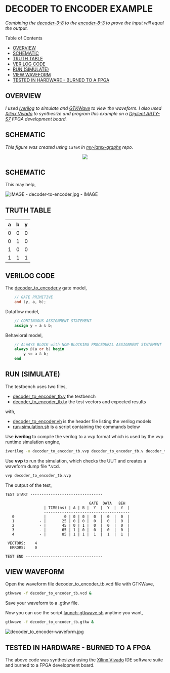 # DECODER TO ENCODER EXAMPLE

_Combining the
[decoder-3-8](https://github.com/JeffDeCola/my-verilog-examples/tree/master/combinational-logic/decoders-and-encoders/decoder-3-8)
to the
[encoder-8-3](https://github.com/JeffDeCola/my-verilog-examples/tree/master/combinational-logic/decoders-and-encoders/encoder-8-3)
to prove the input will equal
the output._


Table of Contents

* [OVERVIEW](https://github.com/JeffDeCola/my-verilog-examples/tree/master/combinational-logic/decoders-and-encoders/decoder_to_encoder#overview)
* [SCHEMATIC](https://github.com/JeffDeCola/my-verilog-examples/tree/master/combinational-logic/decoders-and-encoders/decoder_to_encoder#schematic)
* [TRUTH TABLE](https://github.com/JeffDeCola/my-verilog-examples/tree/master/combinational-logic/decoders-and-encoders/decoder_to_encoder#truth-table)
* [VERILOG CODE](https://github.com/JeffDeCola/my-verilog-examples/tree/master/combinational-logic/decoders-and-encoders/decoder_to_encoder#verilog-code)
* [RUN (SIMULATE)](https://github.com/JeffDeCola/my-verilog-examples/tree/master/combinational-logic/decoders-and-encoders/decoder_to_encoder#run-simulate)
* [VIEW WAVEFORM](https://github.com/JeffDeCola/my-verilog-examples/tree/master/combinational-logic/decoders-and-encoders/decoder_to_encoder#view-waveform)
* [TESTED IN HARDWARE - BURNED TO A FPGA](https://github.com/JeffDeCola/my-verilog-examples/tree/master/combinational-logic/decoders-and-encoders/decoder_to_encoder#tested-in-hardware---burned-to-a-fpga)

## OVERVIEW

_I used
[iverilog](https://github.com/JeffDeCola/my-cheat-sheets/tree/master/hardware/tools/simulation/iverilog-cheat-sheet)
to simulate and
[GTKWave](https://github.com/JeffDeCola/my-cheat-sheets/tree/master/hardware/tools/simulation/gtkwave-cheat-sheet)
to view the waveform. I also used
[Xilinx Vivado](https://github.com/JeffDeCola/my-cheat-sheets/tree/master/hardware/tools/synthesis/xilinx-vivado-cheat-sheet)
to synthesize and program this example on a
[Digilent ARTY-S7](https://github.com/JeffDeCola/my-cheat-sheets/tree/master/hardware/development/fpga-development-boards/digilent-arty-s7-cheat-sheet)
FPGA development board._

## SCHEMATIC

_This figure was created using `LaTeX` in
[my-latex-graphs](https://github.com/JeffDeCola/my-latex-graphs/tree/master/mathematics/applied/electrical-engineering/combinational-logic/and)
repo._

<p align="center">
    <img src="svgs/and.svg"
    align="middle"
</p>

## SCHEMATIC

This may help,

![IMAGE - decoder-to-encoder.jpg - IMAGE](../../../docs/pics/decoder-to-encoder.jpg)

## TRUTH TABLE

| a     | b     | y     |
|:-----:|:-----:|:-----:|
| 0     | 0     | 0     |
| 0     | 1     | 0     |
| 1     | 0     | 0     |
| 1     | 1     | 1     |

## VERILOG CODE

The
[decoder_to_encoder.v](https://github.com/JeffDeCola/my-verilog-examples/blob/master/combinational-logic/decoders-and-encoders/decoder_to_encoder/decoder_to_encoder.v)
gate model,

```verilog
    // GATE PRIMITIVE
    and (y, a, b);
```

Dataflow model,

```verilog
    // CONTINUOUS ASSIGNMENT STATEMENT
    assign y = a & b;
```

Behavioral model,

```verilog
    // ALWAYS BLOCK with NON-BLOCKING PROCEDURAL ASSIGNMENT STATEMENT
    always @(a or b) begin
        y <= a & b;
    end
```

## RUN (SIMULATE)

The testbench uses two files,

* [decoder_to_encoder_tb.v](https://github.com/JeffDeCola/my-verilog-examples/blob/master/combinational-logic/decoders-and-encoders/decoder_to_encoder/decoder_to_encoder_tb.v)
  the testbench
* [decoder_to_encoder_tb.tv](https://github.com/JeffDeCola/my-verilog-examples/blob/master/combinational-logic/decoders-and-encoders/decoder_to_encoder/decoder_to_encoder_tb.tv)
  the test vectors and expected results

with,

* [decoder_to_encoder.vh](https://github.com/JeffDeCola/my-verilog-examples/blob/master/combinational-logic/decoders-and-encoders/decoder_to_encoder/decoder_to_encoder.vh)
  is the header file listing the verilog models
* [run-simulation.sh](https://github.com/JeffDeCola/my-verilog-examples/blob/master/combinational-logic/decoders-and-encoders/decoder_to_encoder/run-simulation.sh)
  is a script containing the commands below

Use **iverilog** to compile the verilog to a vvp format
which is used by the vvp runtime simulation engine,

```bash
iverilog -o decoder_to_encoder_tb.vvp decoder_to_encoder_tb.v decoder_to_encoder.vh
```

Use **vvp** to run the simulation, which checks the UUT
and creates a waveform dump file *.vcd.

```bash
vvp decoder_to_encoder_tb.vvp
```

The output of the test,

```text
TEST START --------------------------------

                                     GATE  DATA   BEH
                 | TIME(ns) | A | B |  Y  |  Y  |  Y  |
                 --------------------------------------
   0             |        0 | 0 | 0 |  0  |  0  |  0  |
   1           - |       25 | 0 | 0 |  0  |  0  |  0  |
   2           - |       45 | 0 | 1 |  0  |  0  |  0  |
   3           - |       65 | 1 | 0 |  0  |  0  |  0  |
   4           - |       85 | 1 | 1 |  1  |  1  |  1  |

 VECTORS:    4
  ERRORS:    0

TEST END ----------------------------------
```

## VIEW WAVEFORM

Open the waveform file decoder_to_encoder_tb.vcd file with GTKWave,

```bash
gtkwave -f decoder_to_encoder_tb.vcd &
```

Save your waveform to a .gtkw file.

Now you can use the script
[launch-gtkwave.sh](https://github.com/JeffDeCola/my-verilog-examples/blob/master/launch-GTKWave-script/launch-gtkwave.sh)
anytime you want,

```bash
gtkwave -f decoder_to_encoder_tb.gtkw &
```

![decoder_to_encoder-waveform.jpg](../../../docs/pics/basic-code/decoder_to_encoder-waveform.jpg)

## TESTED IN HARDWARE - BURNED TO A FPGA

The above code was synthesized using the
[Xilinx Vivado](https://github.com/JeffDeCola/my-cheat-sheets/tree/master/hardware/tools/synthesis/xilinx-vivado-cheat-sheet)
IDE software suite and burned to a FPGA development board.
